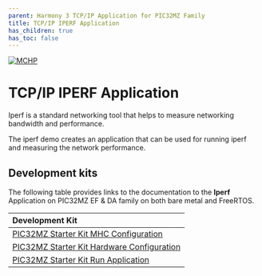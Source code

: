 ```yaml
---
parent: Harmony 3 TCP/IP Application for PIC32MZ Family
title: TCP/IP IPERF Application
has_children: true
has_toc: false
---
```

[![MCHP](https://www.microchip.com/ResourcePackages/Microchip/assets/dist/images/logo.png)](https://www.microchip.com)

# TCP/IP IPERF Application

Iperf is a standard networking tool that helps to measure networking bandwidth and performance. 

The iperf demo creates an application that can be used for running iperf and measuring the network performance.


## Development kits
The following table provides links to the documentation to the **Iperf** Application on PIC32MZ EF & DA family on both bare metal and  FreeRTOS.


| Development Kit |
|:---------|
|[PIC32MZ Starter Kit MHC Configuration](docs/readme_mhc_configuration.md) |
|[PIC32MZ Starter Kit Hardware Configuration](docs/readme_hardware_configuration.md) |
|[PIC32MZ Starter Kit Run Application](docs/readme_run_application.md) |
